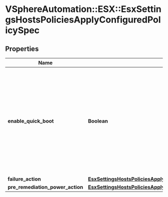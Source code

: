 # VSphereAutomation::ESX::EsxSettingsHostsPoliciesApplyConfiguredPolicySpec

## Properties
Name | Type | Description | Notes
------------ | ------------- | ------------- | -------------
**enable_quick_boot** | **Boolean** | Enable Quick Boot during remediation of the host. Warning: This attribute is part of a new feature in development. It may be changed at any time and may not have all supported functionality implemented. | [optional] 
**failure_action** | [**EsxSettingsHostsPoliciesApplyFailureAction**](EsxSettingsHostsPoliciesApplyFailureAction.md) |  | [optional] 
**pre_remediation_power_action** | [**EsxSettingsHostsPoliciesApplyConfiguredPolicySpecPreRemediationPowerAction**](EsxSettingsHostsPoliciesApplyConfiguredPolicySpecPreRemediationPowerAction.md) |  | [optional] 


